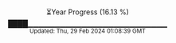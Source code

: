 <p align="center">
⏳Year Progress (16.13 %) <br>
████▁▁▁▁▁▁▁▁▁▁▁▁▁▁▁▁▁▁▁▁▁▁▁▁▁▁ <br>
<sub>Updated: Thu, 29 Feb 2024 01:08:39 GMT</sub>
</p>

